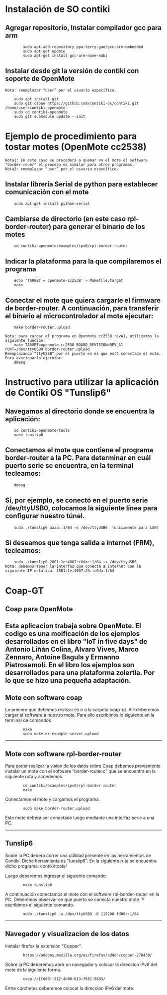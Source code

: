# Instalación de SO contiki 

Agregar repositorio, Instalar compilador gcc para arm
--------------------------------------------------------------------------------
			sudo apt-add-repository ppa:terry.guo/gcc-arm-embedded
			sudo apt-get update
			sudo apt-get install gcc-arm-none-eabi

Instalar desde git la versión de contiki con soporte de OpenMote 
--------------------------------------------------------------------------------
	Nota: reemplazar “user” por el usuario específico.

		sudo apt install git
		sudo git clone https://github.com/contiki-os/contiki.git /home/user/contiki-openmote 
		sudo cd contiki-openmote
		sudo git submodule update --init

# Ejemplo de procedimiento para tostar motes (OpenMote cc2538)
	Nota1: En este caso se procederá a quemar en el mote el software "border-rouer" el proceso es similar para otros programas.
	Nota2: reemplazar “user” por el usuario específico.
Instalar librería Serial de python para establecer comunicación con el mote
--------------------------------------------------------------------------------
		sudo apt-get install python-serial
Cambiarse de directorio (en este caso rpl-border-router) para generar el binario de los motes
--------------------------------------------------------------------------------		
		cd contiki-openmote/examples/ipv6/rpl-border-router
Indicar la plataforma para la que compilaremos el programa
--------------------------------------------------------------------------------
		echo 'TARGET = openmote-cc2538' > Makefile.target
		make
Conectar el mote que quiera cargarle el firmware de border-router. A continuación, para transferir el binario al microcontrolador al mote ejecutar:
--------------------------------------------------------------------------------
		make border-router.upload

	Nota: para cargar el programa en Openmote cc2538 revA1, utilizamos la siguiente función: 
		make TARGET=openmote-cc2538 BOARD_REVISION=REV_A1 PORT=/dev/ttyUSB0 border-router.upload
	Reemplazando “ttyUSB0” por el puerto en el que está conectado el mote. Para averiguarlo ejecutar:
		dmesg		
# Instructivo para utilizar la aplicación de Contiki OS "Tunslip6"
Navegamos al directorio donde se encuentra la aplicación:
--------------------------------------------------------------------------------
		cd contiki-openmote/tools
		make tunslip6
Conectamos el mote que contiene el programa border-router a la PC. Para determinar en cuál puerto serie se encuentra, en la terminal tecleamos:
--------------------------------------------------------------------------------
		dmesg

Si, por ejemplo, se conectó en el puerto serie /dev/ttyUSB0, colocamos la siguiente línea para configurar nuestro túnel.
--------------------------------------------------------------------------------
		sudo ./tunslip6 aaaa::1/64 –s /dev/ttyUSB0  (unicamente para LAN)
Si deseamos que tenga salida a internet (FRM), tecleamos:
--------------------------------------------------------------------------------
		sudo ./tunslip6 2801:1e:4007:c0da::1/64 –s /dev/ttyUSB0
	Nota: debemos tener la interfaz que conecta a internet con la siguiente IP estática: 2801:1e:4007:23::c0da:1/64

# Coap-GT

Coap para OpenMote
--------------------------------------------------------------------------------
Esta aplicacion trabaja sobre OpenMote. El codigo es una moificación de los
ejemplos desarrollados en el libro "IoT in five days" de Antonio Liñán Colina,
Alvaro Vives, Marco Zennaro, Antoine Bagula y Ermanno Pietrosemoli. En el libro
los ejemplos son desarrollados para una plataforma zolertia. Por lo que se hizo 
una pequeña adaptación.
--------------------------------------------------------------------------------
Mote con software coap
--------------------------------------------------------------------------------
Lo primero que debemos realizar es ir a la carpeta coap-gt. Alli deberemos 
cargar el software a nuestro mote. Para ello escribimos lo siguiente en la 
terminal de comandos

			make
			sudo make er-example-server.upload

--------------------------------------------------------------------------------
Mote con software rpl-border-router
--------------------------------------------------------------------------------
Para poder realizar la vision de los datos sobre Coap debemos previamente
instalar un mote con el software "border-router.c" que se encuentra en la 
siguiente ruta y accedemos. 

			cd contiki/examples/ipv6/rpl-border-router
			make

Conectamos el mote y cargamos el programa.

			sudo make border-router.upload

Este mote debera ser conectado luego mediante una interfaz serie a una PC.

--------------------------------------------------------------------------------
Tunslip6
--------------------------------------------------------------------------------
Sobre la PC debera correr una utilidad presente en las herramientas de Contiki. 
Dicha herramienta es "tunslip6". En la siguiente ruta se encuentra dicho 
programa.
			contiki/tools/

Luego deberemos ingresar el siguiente comando:

			make tunslip6

A continuación conectamos el mote con el software rpl-border-router en la PC. 
Deberemos observar en que puerto se conecta nuestro mote.
Y escribimos el siguiente comando.

			sudo ./tunslip6 -s /dev/ttyUSB0 -B 115200 fd00::1/64

--------------------------------------------------------------------------------
Navegador y visualizacion de los datos
--------------------------------------------------------------------------------
Instalar firefox la extensión "Copper".

			https://addons.mozilla.org/es/firefox/addon/copper-270430/
			
Sobre la PC deberemos abrir un navegador y colocar la direccion IPv6 del mote de
la siguiente forma.

			coap://[fd00::212:4b00:613:f56]:5683/

Entre corchetes deberemos colocar la direccion IPv6 del mote.
